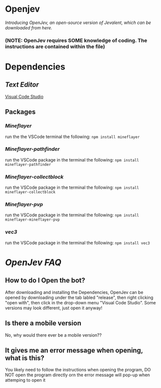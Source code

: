# **Openjev**

*Introducing OpenJev, an open-source version of Jevalent, which can be downloaded from here.*
### (NOTE: OpenJev requires SOME knowledge of coding. The instructions are contained within the file)

# **Dependencies**

## ***Text Editor***
[Visual Code Studio](https://code.visualstudio.com/)

## **Packages**
### *Mineflayer*
run the the VSCode terminal the following:
```npm install mineflayer```

### *Mineflayer-pathfinder*
run the VSCode package in the terminal the following:
```npm install mineflayer-pathfinder```

### *Mineflayer-collectblock*
run the VSCode package in the terminal the following:
```npm install mineflayer-collectblock```

### *Mineflayer-pvp*
run the VSCode package in the terminal the following:
```npm install mineflayer-mineflayer-pvp```

### *vec3*
run the VSCode package in the terminal the following:
```npm install vec3```

# ***OpenJev FAQ***

## **How to do I Open the bot?**
After downloading and installing the Dependencies, OpenJev can be opened by downloading under the tab labled "release", then right clicking "open with", then click in the drop-down menu "Visual Code Studio". Some versions may look different, just open it anyway!

## **Is there a mobile version**
No, why would there ever be a mobile version??

## It gives me an error message when opening, what is this?
You likely need to follow the instructions when opening the program, DO NOT open the program directly orn the error message will pop-up when attemping to open it
